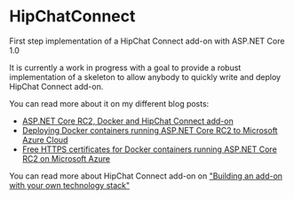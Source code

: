 # HipChatConnect
First step implementation of a HipChat Connect add-on with ASP.NET Core 1.0

It is currently a work in progress with a goal to provide a robust implementation of a skeleton to allow anybody to quickly write and deploy HipChat Connect add-on.

You can read more about it on my different blog posts:

- [ASP.NET Core RC2, Docker and HipChat Connect add-on](http://laurentkempe.com/2016/05/16/ASP-NET-Core-RC2-Docker-and-HipChat-Connect-add-on/)
- [Deploying Docker containers running ASP.NET Core RC2 to Microsoft Azure Cloud](http://laurentkempe.com/2016/06/08/Deploying-Docker-containers-running-ASPNET-Core-RC2-to-Microsoft-Azure-Cloud/)
- [Free HTTPS certificates for Docker containers running ASP.NET Core RC2 on Microsoft Azure](http://laurentkempe.com/2016/06/20/Free-HTTPS-certificates-for-Docker-containers-running-ASPNET-Core-RC2-on-Microsoft-Azure/)

You can read more about HipChat Connect add-on on ["Building an add-on with your own technology stack"](https://developer.atlassian.com/hipchat/tutorials/building-an-add-on-with-your-own-technology-stack)
